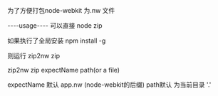为了方便打包node-webkit 为.nw 文件

----usage----
可以直接 node zip

如果执行了全局安装
npm install -g 

则运行
zip2nw zip 


zip2nw zip expectName path(or a file)

expectName 默认 app.nw (node-webkit的后缀)
path默认 为当前目录 '.'
